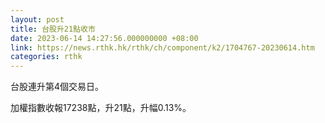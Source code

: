 ```yaml
---
layout: post
title: 台股升21點收市
date: 2023-06-14 14:27:56.000000000 +08:00
link: https://news.rthk.hk/rthk/ch/component/k2/1704767-20230614.htm
categories: rthk
---
```


台股連升第4個交易日。

加權指數收報17238點，升21點，升幅0.13%。
